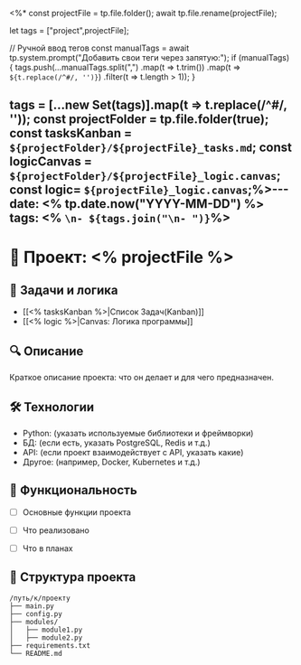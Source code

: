<%*
const projectFile = tp.file.folder();
await tp.file.rename(projectFile);

let tags = ["project",projectFile];

// Ручной ввод тегов
const manualTags = await tp.system.prompt("Добавить свои теги через запятую:");
if (manualTags) {
    tags.push(...manualTags.split(",")
        .map(t => t.trim())
        .map(t => `${t.replace(/^#/, '')}`) 
        .filter(t => t.length > 1));
}

tags = [...new Set(tags)].map(t => t.replace(/^#/, ''));
const projectFolder = tp.file.folder(true);
const tasksKanban = `${projectFolder}/${projectFile}_tasks.md`; 
const logicCanvas = `${projectFolder}/${projectFile}_logic.canvas`;
const logic= `${projectFile}_logic.canvas`;%>---
date: <% tp.date.now("YYYY-MM-DD") %>
tags: <% `\n- ${tags.join("\n- ")}`%>
---

# 📌 Проект: <% projectFile %>

## 📝 Задачи и логика
- [[<% tasksKanban %>|Список Задач(Kanban)]]
- [[<% logic %>|Canvas: Логика программы]]



## 🔍 Описание
Краткое описание проекта: что он делает и для чего предназначен.

## 🛠️ Технологии
- Python: (указать используемые библиотеки и фреймворки)
- БД: (если есть, указать PostgreSQL, Redis и т.д.)
- API: (если проект взаимодействует с API, указать какие)
- Другое: (например, Docker, Kubernetes и т.д.)

## 🎯 Функциональность
- [ ] Основные функции проекта
- [ ] Что реализовано
- [ ] Что в планах


## 📂 Структура проекта
```plaintext
/путь/к/проекту
├── main.py
├── config.py
├── modules/
│   ├── module1.py
│   ├── module2.py
├── requirements.txt
└── README.md
